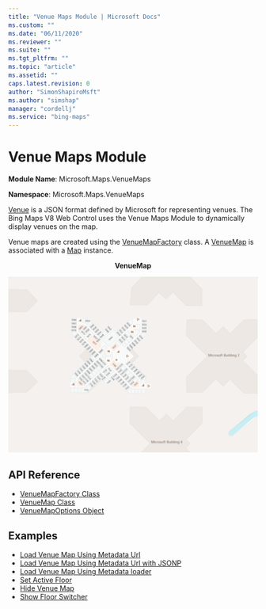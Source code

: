 ```yaml
---
title: "Venue Maps Module | Microsoft Docs"
ms.custom: ""
ms.date: "06/11/2020"
ms.reviewer: ""
ms.suite: ""
ms.tgt_pltfrm: ""
ms.topic: "article"
ms.assetid: ""
caps.latest.revision: 0
author: "SimonShapiroMsft"
ms.author: "simshap"
manager: "cordellj"
ms.service: "bing-maps"
---
```


# Venue Maps Module

**Module Name**: Microsoft.Maps.VenueMaps

**Namespace**: Microsoft.Maps.VenueMaps

[Venue](../../../venues/venue.md) is a JSON format defined by Microsoft for representing venues. The Bing Maps V8 Web Control uses the Venue Maps Module to dynamically display venues on the map.

Venue maps are created using the [VenueMapFactory](venuemapfactory-class.md) class. A [VenueMap](venuemap-class.md) is associated with a [Map](../../map-control-api/map-class.md) instance. 

<p style = "text-align: center;" > <b> VenueMap </b>  </p>                                              
<img src="../../media/bmv8-venuemap.png" alt="Venue Map" class="center"/> </p>



## API Reference

* [VenueMapFactory Class](venuemapfactory-class.md)
* [VenueMap Class](venuemap-class.md)
* [VenueMapOptions Object](venuemapoptions-object.md)

## Examples

  * [Load Venue Map Using Metadata Url](https://www.bing.com/api/maps/mapcontrol/isdk/vmmetadataurl)
  * [Load Venue Map Using Metadata Url with JSONP](https://www.bing.com/api/maps/mapcontrol/isdk/vmmetadataurljsonp)
  * [Load Venue Map Using Metadata loader](https://www.bing.com/api/maps/mapcontrol/isdk/vmmetadataloader)
  * [Set Active Floor](https://www.bing.com/api/maps/mapcontrol/isdk/setactivefloor)
  * [Hide Venue Map](https://www.bing.com/api/maps/mapcontrol/isdk/hidevenuemap)
  * [Show Floor Switcher](https://www.bing.com/api/maps/mapcontrol/isdk/showfloorswitcher)
  